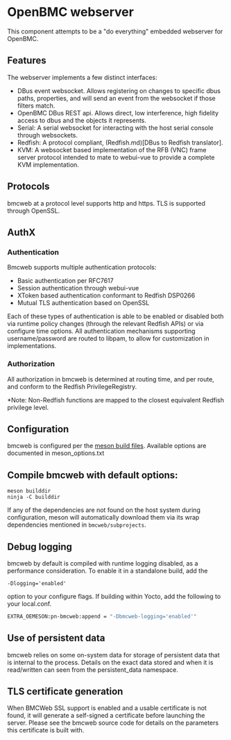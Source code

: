 # OpenBMC webserver #

This component attempts to be a "do everything" embedded webserver for OpenBMC.


## Features ##
The webserver implements a few distinct interfaces:
+ DBus event websocket.  Allows registering on changes to specific dbus paths,
  properties, and will send an event from the websocket if those filters match.
+ OpenBMC DBus REST api.  Allows direct, low interference, high fidelity access
  to dbus and the objects it represents.
+ Serial: A serial websocket for interacting with the host serial console
  through websockets.
+ Redfish: A protocol compliant, (Redfish.md)[DBus to Redfish translator].
+ KVM: A websocket based implementation of the RFB (VNC) frame server protocol
  intended to mate to webui-vue to provide a complete KVM implementation.

## Protocols ##
bmcweb at a protocol level supports http and https.  TLS is supported through
OpenSSL.

## AuthX ##
### Authentication ###
Bmcweb supports multiple authentication protocols:
+ Basic authentication per RFC7617
+ Session authentication through webui-vue
+ XToken based authentication conformant to Redfish DSP0266
+ Mutual TLS authentication based on OpenSSL

Each of these types of authentication is able to be enabled or disabled both via
runtime policy changes (through the relevant Redfish APIs) or via configure time
options.  All authentication mechanisms supporting username/password are routed
to libpam, to allow for customization in implementations.

### Authorization ###
All authorization in bmcweb is determined at routing time, and per route, and
conform to the Redfish PrivilegeRegistry.

*Note: Non-Redfish functions are mapped to the closest equivalent Redfish
privilege level.

## Configuration

bmcweb is configured per the
[meson build files](https://mesonbuild.com/Build-options.html).  Available
options are documented in meson_options.txt

## Compile bmcweb with default options:
```ascii
meson builddir
ninja -C builddir
```

If any of the dependencies are not found on the host system during
configuration, meson will automatically download them via its wrap dependencies
mentioned in `bmcweb/subprojects`.

## Debug logging
bmcweb by default is compiled with runtime logging disabled, as a performance
consideration.  To enable it in a standalone build, add the
```ascii
-Dlogging='enabled'
```
option to your configure flags.  If building within Yocto, add the following to your local.conf.
```bash
EXTRA_OEMESON:pn-bmcweb:append = "-Dbmcweb-logging='enabled'"
```

## Use of persistent data
bmcweb relies on some on-system data for storage of persistent data that is
internal to the process.  Details on the exact data stored and when it is
read/written can seen from the persistent_data namespace.

## TLS certificate generation
When BMCWeb SSL support is enabled and a usable certificate is not
found, it will generate a self-signed a certificate before launching the
server.  Please see the bmcweb source code for details on the parameters this
certificate is built with.

